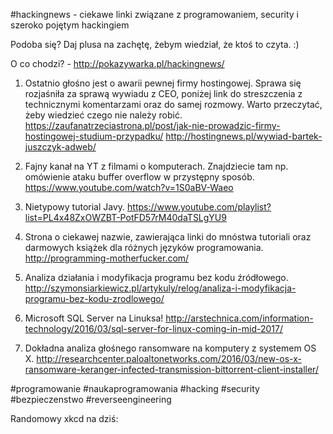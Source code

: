#hackingnews - ciekawe linki związane z programowaniem, security i szeroko pojętym hackingiem

Podoba się? Daj plusa na zachętę, żebym wiedział, że ktoś to czyta. :)

O co chodzi? - http://pokazywarka.pl/hackingnews/


1. Ostatnio głośno jest o awarii pewnej firmy hostingowej. Sprawa się rozjaśniła za sprawą wywiadu z CEO, poniżej link do streszczenia z technicznymi komentarzami oraz do samej rozmowy. Warto przeczytać, żeby wiedzieć czego nie należy robić. 
https://zaufanatrzeciastrona.pl/post/jak-nie-prowadzic-firmy-hostingowej-studium-przypadku/
http://hostingnews.pl/wywiad-bartek-juszczyk-adweb/

2. Fajny kanał na YT z filmami o komputerach. Znajdziecie tam np. omówienie ataku buffer overflow w przystępny sposób.
https://www.youtube.com/watch?v=1S0aBV-Waeo

3. Nietypowy tutorial Javy.
https://www.youtube.com/playlist?list=PL4x48ZxOWZBT-PotFD57rM40daTSLgYU9

4. Strona o ciekawej nazwie, zawierająca linki do mnóstwa tutoriali oraz darmowych książek dla różnych języków programowania.
http://programming-motherfucker.com/

5. Analiza działania i modyfikacja programu bez kodu źródłowego. 
http://szymonsiarkiewicz.pl/artykuly/relog/analiza-i-modyfikacja-programu-bez-kodu-zrodlowego/

6. Microsoft SQL Server na Linuksa!
http://arstechnica.com/information-technology/2016/03/sql-server-for-linux-coming-in-mid-2017/

7. Dokładna analiza głośnego ransomware na komputery z systemem OS X. 
http://researchcenter.paloaltonetworks.com/2016/03/new-os-x-ransomware-keranger-infected-transmission-bittorrent-client-installer/

#programowanie #naukaprogramowania #hacking #security #bezpieczenstwo #reverseengineering

Randomowy xkcd na dziś:

